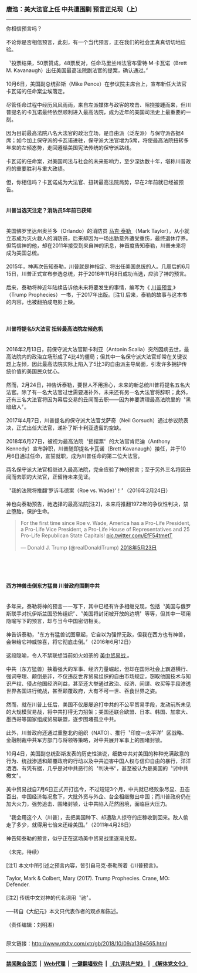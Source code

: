 ### 唐浩：美大法官上任 中共遭围剿 预言正兑现（上）
------------------------

<div class="wysiwyg">
 你相信预言吗？
 <br/>
 <br/>
 不论你是否相信预言，此刻，有一个当代预言，正在我们的社会里真真切切地应验。
 <br/>
 <br/>
 〝投票结果，50票赞成，48票反对，任命马里兰州法官布雷特‧M‧卡瓦诺（Brett M. Kavanaugh）出任美国最高法院副法官的提案，确认通过。〞
 <br/>
 <br/>
 10月6日，美国副总统彭斯（Mike Pence）在参议院主席台上，宣布新任大法官卡瓦诺的任命案尘埃落定。
 <br/>
 <br/>
 尽管任命过程中经历风风雨雨，来自左派媒体与政客的攻击、阻挠接踵而来，但川普提名的卡瓦诺最终依然顺利进入最高法院，成为近年的美国司法史上最重要的一刻。
 <br/>
 <br/>
 因为目前最高法院八名大法官的政治立场，是自由派（泛左派）与保守派各据4席；如今加上保守派的卡瓦诺进驻，保守派大法官增为5席，将使最高法院扭转多年来的左倾态势，走回遵循美国宪法传统的保守派路线。
 <br/>
 <br/>
 卡瓦诺的任命案，对美国司法与社会的未来影响力，至少深达数十年，堪称川普政府的重要胜利与重大政绩。
 <br/>
 <br/>
 但，你相信吗？卡瓦诺成为大法官、扭转最高法院局势，早在2年前就已经被预告。
 <br/>
 <br/>
 <h4>
  川普当选天注定？消防员5年前已获知
 </h4>
 <br/>
 美国佛罗里达州奥兰多（Orlando）的消防员
 <a href="http://www.ntdtv.com/xtr/gb/articlelistbytag_马克‧泰勒.html" target="_blank">
  马克‧泰勒
 </a>
 （Mark Taylor），从小就立志成为灭火救人的消防员，后来却因为一场出勤意外遭受重伤，最终退休疗养。但笃信神的他，却在2011年接受到来自神的讯息，神首度告知泰勒，川普未来将成为美国总统。
 <br/>
 <br/>
 2015年，神再次告知泰勒，川普就是神指定、将出任美国总统的人。几周后的6月15日，川普正式宣布参选总统，并于2016年11月8日成功当选，应验了神的预言。
 <br/>
 <br/>
 后来，泰勒将神近年陆续告诉他未来将要发生的事情，编写为《
 <a href="http://www.ntdtv.com/xtr/gb/articlelistbytag_川普预言.html" target="_blank">
  川普预言
 </a>
 》（Trump Prophecies）一书，于2017年出版。[注1] 后来，泰勒的故事与这本书的内容，也被翻拍成电影上映。
 <br/>
 <br/>
 <br/>
 <h4>
  川普将提名5大法官 扭转最高法院左倾危机
 </h4>
 <br/>
 2016年2月13日，前保守派大法官斯卡利亚（Antonin Scalia）突然因病去世，最高法院内的政治立场形成了4比4的僵局；但其中一名保守派大法官却常在关键议题上左倾，因此最高法院实际上陷入了5比3的自由派主导局面，引发许多拥护传统价值的美国民众忧心。
 <br/>
 <br/>
 然而，2月24日，神告诉泰勒，要世人不用担心，未来的新总统川普将提名五名大法官。除了有一名大法官过世需要递补外，未来还有另一名大法官将辞职；此外，还有三名大法官将因为幕后交易的丑闻而去职——因为神要清理最高法院里的〝黑暗敌人〞。
 <br/>
 <br/>
 2017年4月7日，川普提名的保守派大法官戈萨奇（Neil Gorsuch）通过参议院表决，正式出任大法官，递补了斯卡利亚遗留的空缺。
 <br/>
 <br/>
 2018年6月27日，被视为最高法院〝摇摆票〞的大法官肯尼迪（Anthony Kennedy）宣布辞职，川普随即提名卡瓦诺（Brett Kavanaugh）接任，并于10月6日通过任命，宣誓就职，成为川普任命的第二位大法官。
 <br/>
 <br/>
 两名保守派大法官相继进入最高法院，完全应验了神的预言；至于另外三名将因丑闻而去职的大法官，正留待未来见证。
 <br/>
 <br/>
 〝我的法院将推翻‘罗诉韦德案（Roe vs. Wade）’！〞（2016年2月24日）
 <br/>
 <br/>
 神也向泰勒预告，祂选择的最高法院[注2]，未来将推翻1972年的争议性判决，禁止堕胎，保护生命。
 <br/>
 <blockquote class="twitter-tweet" data-lang="zh-cn">
  <p dir="ltr" lang="en">
   For the first time since Roe v. Wade, America has a Pro-Life President, a Pro-Life Vice President, a Pro-Life House of Representatives and 25 Pro-Life Republican State Capitals!
   <a href="https://t.co/EfF54tmetT">
    pic.twitter.com/EfF54tmetT
   </a>
  </p>
  — Donald J. Trump (@realDonaldTrump)
  <a href="https://twitter.com/realDonaldTrump/status/999087688983764992?ref_src=twsrc%5Etfw">
   2018年5月23日
  </a>
 </blockquote>
 <br/>
 <div style="clear:both;display:block;">
 </div>
 <br/>
 <br/>
 <h4>
  西方神兽击倒东方猛兽 川普政府围剿中共
 </h4>
 <br/>
 多年来，泰勒将神的预言一一写下，其中已经有许多相继兑现，包括〝美国与俄罗斯联手对抗伊斯兰国恐怖组织〞、〝美国将封闭被开放的边境〞等等，但其中一项用隐喻写下的预言，却与当今中国密切相关。
 <br/>
 <br/>
 神告诉泰勒，〝东方有猛兽试图窜起，它自以为强悍无敌，但我在西方也有神兽，会带给它神威惊喜，将它彻底击倒。〞（2016年6月12日）
 <br/>
 <br/>
 这段隐喻，令人不禁联想当前如火如荼的
 <a href="http://www.ntdtv.com/xtr/gb/articlelistbytag_美中贸易战.html" target="_blank">
  美中贸易战
 </a>
 。
 <br/>
 <br/>
 中共（东方猛兽）挟着强大的军事、经济力量崛起，但却在国际社会上霸道横行、强词夺理、颠倒是非，不仅违反世界贸易组织的自由市场规定，窃取他国技术与知识产权、侵占他国经济利益，甚至还大举通过政治、经济、间谍、收买等手段渗透世界各国进行统战，甚至颠覆政府，大有不可一世、吞食世界之姿。
 <br/>
 <br/>
 然而，就在川普上任后，美国不仅屡屡追打中共的不公平贸易手段，发动前所未见的大规模贸易战，将中共打得无力招架；美国还联合欧盟、日本、韩国、加拿大、墨西哥等国家组成贸易联盟，逐步围堵孤立中共。
 <br/>
 <br/>
 此外，川普政府还通过重整北约组织（NATO）、推行〝印度—太平洋〞区战略、金融制裁中共军方部门与将领等策略，对中共展开军事上的围堵封锁。
 <br/>
 <br/>
 10月4日，美国副总统彭斯发表的历史性演说，细数中共对美国的种种充满敌意的行为、统战渗透和颠覆政府的行动以及中共迫害中国人权与信仰自由的暴行，洋洋洒洒、有凭有据，几乎是对中共恶行的〝判决书〞，甚至被认为是美国的〝讨中共檄文〞。
 <br/>
 <br/>
 美中贸易战自7月6日正式开打迄今，不过短短3个月，中共就已经败象尽显、丑态百出，中国经济每况愈下，大批外资与外企、台企相继撤出中国；而川普政府仍在加大火力，强势追击、围堵封锁，让中共陷入茫然困境，面临巨大压力。
 <br/>
 <br/>
 〝我会用这个人（川普），去把美国种下、却遭敌人掠夺的庄稼收割回来。敌人偷走了多少，就得用七倍来还给美国。〞（2011年4月28日）
 <br/>
 <br/>
 神告知泰勒的预言，似乎正在这场美中贸易战里逐渐兑现。
 <br/>
 <br/>
 （未完，待续）
 <br/>
 <br/>
 [注1] 本文中所引述之预言内容，皆引自马克‧泰勒所着《川普预言》。
 <br/>
 <br/>
 Taylor, Mark &amp; Colbert, Mary (2017). Trump Prophecies. Crane, MO: Defender.
 <br/>
 <br/>
 [注2] 传统中文对神的代名词用〝祂〞。
 <br/>
 <br/>
 ──转自《大纪元》本文只代表作者的观点和陈述。
 <br/>
 <br/>
 （责任编辑：刘明湘）
</div>

<br/>原文链接：http://www.ntdtv.com/xtr/gb/2018/10/09/a1394565.html


------------------------
#### [禁闻聚合首页](https://github.com/gfw-breaker/banned-news/blob/master/README.md) &nbsp;|&nbsp; [Web代理](https://github.com/gfw-breaker/open-proxy/blob/master/README.md) &nbsp;|&nbsp; [一键翻墙软件](https://github.com/gfw-breaker/nogfw/blob/master/README.md) &nbsp;|&nbsp; [《九评共产党》](https://github.com/gfw-breaker/9ping.md/blob/master/README.md#九评之一评共产党是什么) &nbsp;|&nbsp; [《解体党文化》](https://github.com/gfw-breaker/jtdwh.md/blob/master/README.md#绪论)